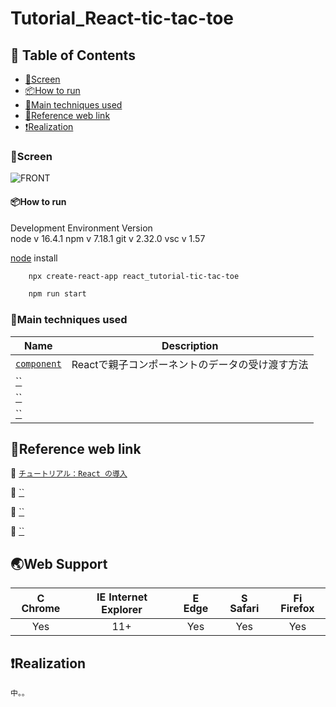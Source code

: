 # Tutorial_React-tic-tac-toe

## 🚩 Table of Contents


- [🗼Screen](#screen)
- [📦How to run](#how-to-run)
- [🔧Main techniques used](#main-techniques-used)
- [🔎Reference web link](#reference-web-link)
- [❗Realization](#realization)

### 🗼Screen

![FRONT](react_tutorial-tic-tac-toe/src/tictoe.gif)


#### 📦How to run

Development Environment Version  
node v 16.4.1 
npm  v 7.18.1
git  v 2.32.0
vsc  v 1.57  

[node](https://nodejs.org/en/) install
```sh
    npx create-react-app react_tutorial-tic-tac-toe

```

```sh
    npm run start
```
### 🔧Main techniques used

| Name                                                                                                                    | Description                                |
| ----------------------------------------------------------------------------------------------------------------------- | ------------------------------------------ |
| [`component`]()               | Reactで親子コンポーネントのデータの受け渡す方法  |
| [``]()                           |              |
| [``]()            | |
| [``]()                          |                 |


## 🔎Reference web link

:book: [`チュートリアル：React の導入`](https://ja.reactjs.org/tutorial/tutorial.html)

:book: [``]()

:book: [``]()

:book: [``]()

## 🌏Web Support

| <img src="https://user-images.githubusercontent.com/1215767/34348387-a2e64588-ea4d-11e7-8267-a43365103afe.png" alt="Chrome" width="16px" height="16px" /> Chrome | <img src="https://user-images.githubusercontent.com/1215767/34348590-250b3ca2-ea4f-11e7-9efb-da953359321f.png" alt="IE" width="16px" height="16px" /> Internet Explorer | <img src="https://user-images.githubusercontent.com/1215767/34348380-93e77ae8-ea4d-11e7-8696-9a989ddbbbf5.png" alt="Edge" width="16px" height="16px" /> Edge | <img src="https://user-images.githubusercontent.com/1215767/34348394-a981f892-ea4d-11e7-9156-d128d58386b9.png" alt="Safari" width="16px" height="16px" /> Safari | <img src="https://user-images.githubusercontent.com/1215767/34348383-9e7ed492-ea4d-11e7-910c-03b39d52f496.png" alt="Firefox" width="16px" height="16px" /> Firefox |
| :--------------------------------------------------------------------------------------------------------------------------------------------------------------: | :---------------------------------------------------------------------------------------------------------------------------------------------------------------------: | :----------------------------------------------------------------------------------------------------------------------------------------------------------: | :--------------------------------------------------------------------------------------------------------------------------------------------------------------: | :----------------------------------------------------------------------------------------------------------------------------------------------------------------: |
|                                                                               Yes                                                                                |                                                                                   11+                                                                                   |                                                                             Yes                                                                              |                                                                               Yes                                                                                |                                                                                Yes                                                                                 |

## ❗Realization

    中。。
